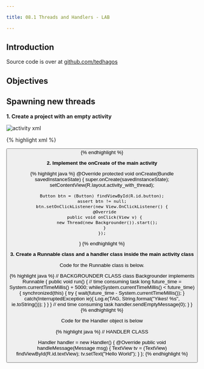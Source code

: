 ```yaml
---

title: 08.1 Threads and Handlers - LAB

---
```


## Introduction

Source code is over at [github.com/tedhagos](https://github.com/tedhagos/Threads)

## Objectives

## Spawning new threads

**1. Create a project with an empty activity**

![activity xml](images/activity-with-thread.png)

{% highlight xml %}
<?xml version="1.0" encoding="utf-8"?>
<RelativeLayout
  xmlns:android="http://schemas.android.com/apk/res/android"
  xmlns:tools="http://schemas.android.com/tools"
  android:layout_width="match_parent"
  android:layout_height="match_parent"
  android:paddingBottom="@dimen/activity_vertical_margin"
  android:paddingLeft="@dimen/activity_horizontal_margin"
  android:paddingRight="@dimen/activity_horizontal_margin"
  android:paddingTop="@dimen/activity_vertical_margin"
  tools:context="com.example.ted.threads.NoThread">

  <TextView
    android:layout_width="wrap_content"
    android:layout_height="wrap_content"
    android:textAppearance="?android:attr/textAppearanceLarge"
    android:text="Large Text"
    android:id="@+id/textView"
    android:layout_marginTop="57dp"
    android:layout_alignParentTop="true"
    android:layout_centerHorizontal="true"/>

  <Button
    android:layout_width="wrap_content"
    android:layout_height="wrap_content"
    android:text="Try me"
    android:id="@+id/button"
    android:layout_marginTop="84dp"
    android:layout_below="@+id/textView"
    android:layout_centerHorizontal="true"/>
</RelativeLayout>
{% endhighlight %}

**2. Implement the onCreate of the main activity**

{% highlight java %}
  @Override
  protected void onCreate(Bundle savedInstanceState) {
    super.onCreate(savedInstanceState);
    setContentView(R.layout.activity_with_thread);

    Button btn = (Button) findViewById(R.id.button);
    assert btn != null;
    btn.setOnClickListener(new View.OnClickListener() {
      @Override
      public void onClick(View v) {
        new Thread(new Backgrounder()).start();
      }
    });

  }
{% endhighlight %}

**3. Create a Runnable class and a handler class inside the main activity class**

Code for the Runnable class is below.

{% highlight java %}
  // BACKGROUNDER CLASS
  class Backgrounder implements Runnable {
    public void run() {
      // time consuming task
      long future_time = System.currentTimeMillis() + 5000;
      while(System.currentTimeMillis() < future_time) {
        synchronized(this) {
          try {
            wait(future_time - System.currentTimeMillis());
          }
          catch(InterruptedException ie){
            Log.e(TAG, String.format("Yikes! %s", ie.toString()));
          }
        }
      }
      // end time consuming task
      handler.sendEmptyMessage(0);
    }
  }
{% endhighlight %}

Code for the Handler object is below

{% highlight java %}
  // HANDLER CLASS

  Handler handler = new Handler() {
    @Override
    public void handleMessage(Message msg) {
      TextView tv = (TextView) findViewById(R.id.textView);
      tv.setText("Hello World");
    }
  };
{% endhighlight %}






